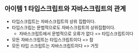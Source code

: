 ## 아이템 1 타입스크립트와 자바스크립트의 관계

- 타입스크립트는 자바스크립트의 상위 집합이다.
- 타입스크립는 문법적으로도 자바스크립트의 상위집합이다.
  - 자바스크립트에서 문법적으로 오류가 없다 => 타입스크립트이다
- 모든 자바스크립트는 타입스크립트이다 => 참
- 모든 타입 스크립트는 자바스크립트이다 => 거짓
